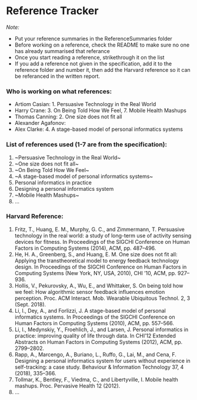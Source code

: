 # Reference Tracker

*Note:*
  - Put your reference summaries in the ReferenceSummaries folder
  - Before working on a reference, check the README to make sure no one has already summarised that referance
  - Once you start reading a reference, strikethrough it on the list
  - If you add a reference not given in the specification, add it to the reference folder and number it, then add the Harvard reference so it can be referanced in the written report.

### Who is working on what references: <br>
  - Artiom Casian: 1. Persuasive Technology in the Real World <br>
  - Harry Crane: 3. On Being Told How We Feel, 7. Mobile Health Mashups  <br>
  - Thomas Canning: 2. One size does not fit all <br>
  - Alexander Agafonov: <br>
  - Alex Clarke: 4. A stage-based model of personal informatics systems <br>
### List of references used (1-7 are from the specification): ### 
  1. ~Persuasive Technology in the Real World~
  2. ~One size does not fit all~
  3. ~On Being Told How We Feel~
  4. ~A stage-based model of personal informatics systems~
  5. Personal informatics in practice
  6. Designing a personal informatics system
  7. ~Mobile Health Mashups~
  8. ...

### Harvard Reference: ###
  1. Fritz, T., Huang, E. M., Murphy, G. C., and Zimmermann, T. Persuasive technology in
the real world: a study of long-term use of activity sensing devices for fitness. In
Proceedings of the SIGCHI Conference on Human Factors in Computing Systems (2014),
ACM, pp. 487–496.
  2. He, H. A., Greenberg, S., and Huang, E. M. One size does not fit all: Applying the
transtheoretical model to energy feedback technology design. In Proceedings of the
SIGCHI Conference on Human Factors in Computing Systems (New York, NY, USA,
2010), CHI ’10, ACM, pp. 927–936.
  3. Hollis, V., Pekurovsky, A., Wu, E., and Whittaker, S. On being told how we feel: How
algorithmic sensor feedback influences emotion perception. Proc. ACM Interact. Mob.
Wearable Ubiquitous Technol. 2, 3 (Sept. 2018).
  4. Li, I., Dey, A., and Forlizzi, J. A stage-based model of personal informatics systems.
In Proceedings of the SIGCHI Conference on Human Factors in Computing Systems
(2010), ACM, pp. 557–566.
  5. Li, I., Medynskiy, Y., Froehlich, J., and Larsen, J. Personal informatics in practice:
improving quality of life through data. In CHI’12 Extended Abstracts on Human Factors
in Computing Systems (2012), ACM, pp. 2799–2802.
  6. Rapp, A., Marcengo, A., Buriano, L., Ruffo, G., Lai, M., and Cena, F. Designing a personal
informatics system for users without experience in self-tracking: a case study.
Behaviour & Information Technology 37, 4 (2018), 335–366.
  7. Tollmar, K., Bentley, F., Viedma, C., and Libertyville, I. Mobile health mashups. Proc.
Pervasive Health 12 (2012). 
  8. ...

